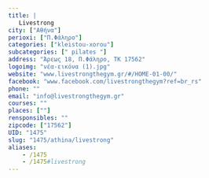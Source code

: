 ```yaml
---
title: |
   Livestrong
city: ["Αθήνα"]
perioxi: ["Π.Φάληρο"]
categories: ["kleistou-xorou"]
subcategories: [" pilates "]
address: "Άρεως 18, Π.Φάληρο, ΤΚ 17562"
logoimg: "νέα-εικόνα (1).jpg"
website: "www.livestrongthegym.gr/#/HOME-01-00/"
facebook: "www.facebook.com/livestrongthegym?ref=br_rs"
phone: ""
email: "info@livestrongthegym.gr"
courses: ""
places: [""]
rensponsibles: ""
zipcode: ["17562"]
UID: "1475"
slug: "1475/athina/livestrong"
aliases:
    - /1475
    - /1475#livestrong
---
```


